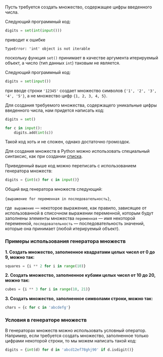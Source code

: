 Пусть требуется создать множество, содержащее цифры введенного числа.

Следующий программный код:

```python
digits = set(int(input()))
```

приводит к ошибке

```
TypeError: 'int' object is not iterable
```

поскольку функция `set()` принимает в качестве аргумента итерируемый объект, а число (тип данных `int`) таковым не является.

Следующий программный код:

```python
digits = set(input())
```

при вводе строки `'12345'` создает множество символов `{'1', '2', '3', '4', '5'}`, а не множество цифр `{1, 2, 3, 4, 5}`.

Для создания требуемого множества, содержащего уникальные цифры введенного числа, нам придется написать код:

```python
digits = set()

for c in input():
    digits.add(int(c))
```

Такой код хоть и не сложен, однако достаточно громоздок.

Для создания множеств в Python можно использовать специальный синтаксис, как при создании [списка](https://stepik.org/lesson/326725/step/1?unit=310010).

Приведенный выше код можно переписать с использованием генератора множеств:

```python
digits = {int(c) for c in input()}
```

Общий вид генератора множеств следующий:

`{выражение for переменная in последовательность}`,

где  `выражение` — некоторое выражение, как правило, зависящее от использованной в списочном выражении переменной, которым будут заполнены элементы множества `переменная` — имя некоторой переменной, `последовательность` — последовательность значений, которые она принимает (любой итерируемый объект).

### **Примеры использования генератора множеств**

**1. Создать множество, заполненное квадратами целых чисел от 0 до 9, можно так:**

```python
squares = {i ** 2 for i in range(10)}
```

**2. Создать множество, заполненное кубами целых чисел от 10 до 20, можно так:**

```python
cubes = {i ** 3 for i in range(10, 21)}
```

**3. Создать множество, заполненное символами строки, можно так:**

```python
chars = {c for c in 'abcdefg'}
```

### Условия в генераторе множеств

В генераторах множеств можно использовать условный оператор. Например, если требуется создать множество, заполненное только цифрами некоторой строки, то мы можем написать такой код:

```python
digits = {int(d) for d in 'abcd12ef78ghj90' if d.isdigit()}
```